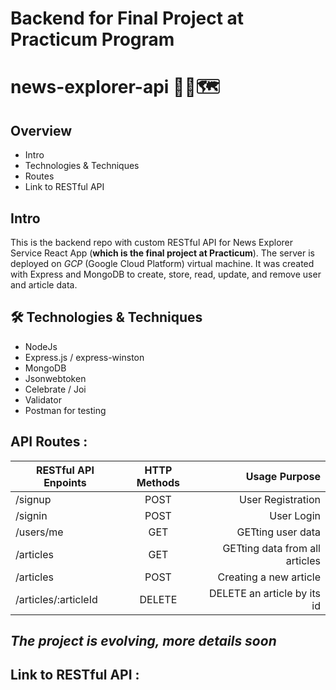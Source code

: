 # Backend for Final Project at Practicum Program

# news-explorer-api 📰🌐🗺️

## Overview

- Intro
- Technologies & Techniques
- Routes
- Link to RESTful API

## Intro

This is the backend repo with custom RESTful API for News Explorer Service React App (**which is the final project at Practicum**).
The server is deployed on _GCP_ (Google Cloud Platform) virtual machine.
It was created with Express and MongoDB to create, store, read, update, and remove user and article data.

## 🛠️ Technologies & Techniques

- NodeJs
- Express.js / express-winston
- MongoDB
- Jsonwebtoken
- Celebrate / Joi
- Validator
- Postman for testing

## API Routes :

| RESTful API Enpoints | HTTP Methods |                  Usage Purpose |
| -------------------- | :----------: | -----------------------------: |
| /signup              |     POST     |              User Registration |
| /signin              |     POST     |                     User Login |
| /users/me            |     GET      |              GETting user data |
| /articles            |     GET      | GETting data from all articles |
| /articles            |     POST     |         Creating a new article |
| /articles/:articleId |    DELETE    |    DELETE an article by its id |

## _The project is evolving, more details soon_

## Link to RESTful API :
